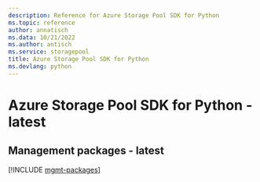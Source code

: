 ```yaml
---
description: Reference for Azure Storage Pool SDK for Python
ms.topic: reference
author: annatisch
ms.data: 10/21/2022
ms.author: antisch
ms.service: storagepool
title: Azure Storage Pool SDK for Python
ms.devlang: python
---
```

# Azure Storage Pool SDK for Python - latest

## Management packages - latest
[!INCLUDE [mgmt-packages](storage-pool-mgmt-index.md)]